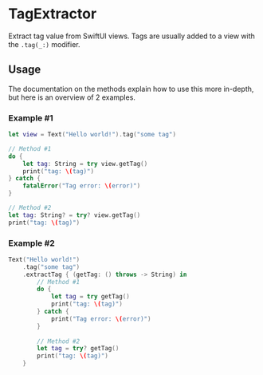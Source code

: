 # TagExtractor

Extract tag value from SwiftUI views. Tags are usually added to a view with the `.tag(_:)` modifier.


## Usage

The documentation on the methods explain how to use this more in-depth, but here is an overview of 2 examples.

### Example #1

```swift
let view = Text("Hello world!").tag("some tag")

// Method #1
do {
    let tag: String = try view.getTag()
    print("tag: \(tag)")
} catch {
    fatalError("Tag error: \(error)")
}

// Method #2
let tag: String? = try? view.getTag()
print("tag: \(tag)")
```

### Example #2

```swift
Text("Hello world!")
    .tag("some tag")
    .extractTag { (getTag: () throws -> String) in
        // Method #1
        do {
            let tag = try getTag()
            print("tag: \(tag)")
        } catch {
            print("Tag error: \(error)")
        }
    
        // Method #2
        let tag = try? getTag()
        print("tag: \(tag)")
    }
```
